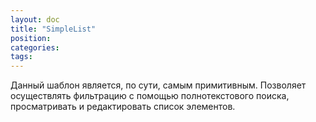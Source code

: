 ```yaml
---
layout: doc
title: "SimpleList"
position: 
categories: 
tags: 
---
```


Данный шаблон является, по сути, самым примитивным. Позволяет осуществлять фильтрацию с помощью полнотекстового поиска, просматривать и редактировать список элементов.

 



 

 

